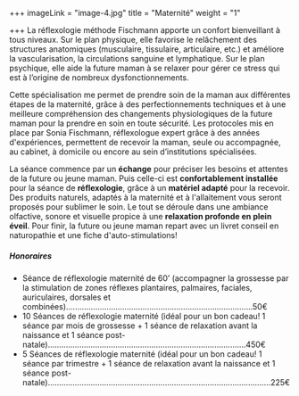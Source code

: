 +++
imageLink = "image-4.jpg"
title = "Maternité"
weight = "1"

+++
La réflexologie méthode Fischmann apporte un confort bienveillant à tous niveaux. Sur le plan physique, elle favorise le relâchement des structures anatomiques (musculaire, tissulaire, articulaire, etc.) et améliore la vascularisation, la circulations sanguine et lymphatique. Sur le plan psychique, elle aide la future maman à se relaxer pour gérer ce stress qui est à l’origine de nombreux dysfonctionnements.

Cette spécialisation me permet de prendre soin de la maman aux différentes étapes de la maternité, grâce à des perfectionnements techniques et à une meilleure compréhension des changements physiologiques de la future maman pour la prendre en soin en toute sécurité. Les protocoles mis en place par Sonia Fischmann, réflexologue expert grâce à des années d'expériences, permettent de recevoir la maman, seule ou accompagnée, au cabinet, à domicile ou encore au sein d’institutions spécialisées.

La séance commence par un **échange** pour préciser les besoins et attentes de la future ou jeune maman. Puis celle-ci est **confortablement installée** pour la séance de **réflexologie**, grâce à un **matériel adapté** pour la recevoir. Des produits naturels, adaptés à la maternité et à l'allaitement vous seront proposés pour sublimer le soin. Le tout se déroule dans une ambiance olfactive, sonore et visuelle propice à une **relaxation profonde en plein éveil**. Pour finir, la future ou jeune maman repart avec un livret conseil en naturopathie et une fiche d'auto-stimulations!

##### Honoraires

* Séance de réflexologie maternité de 60’ (accompagner la grossesse par la stimulation de zones réflexes plantaires, palmaires, faciales, auriculaires, dorsales et combinées)...................................................................................50€
* 10 Séances de réflexologie maternité (idéal pour un bon cadeau! 1 séance par mois de grossesse + 1 séance de relaxation avant la naissance et 1 séance post-natale)........................................................................................450€
* 5 Séances de réflexologie maternité (idéal pour un bon cadeau! 1 séance par trimestre + 1 séance de relaxation avant la naissance et 1 séance post-natale)...................................................................................................225€
